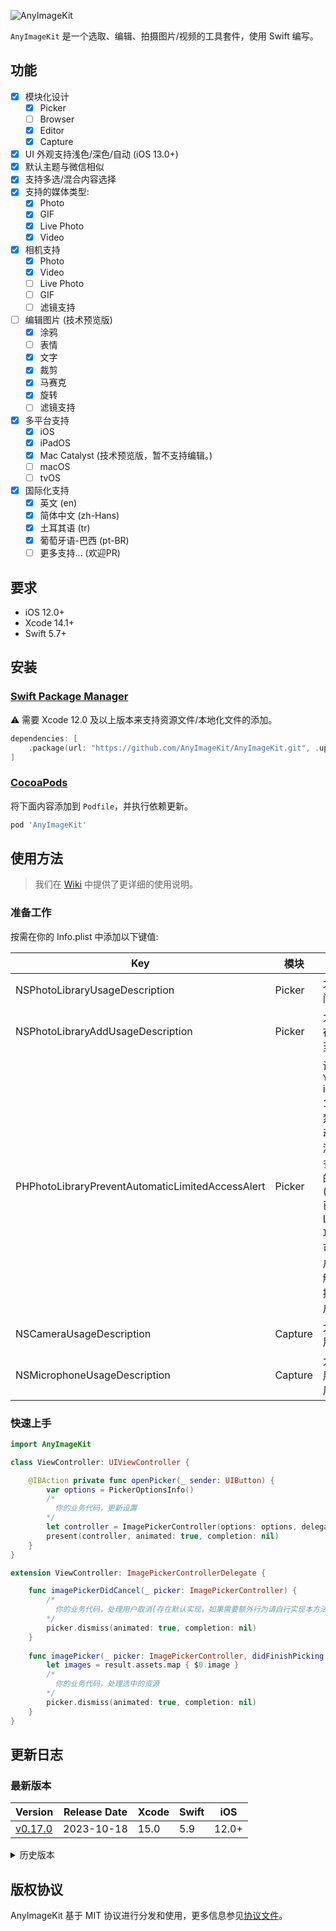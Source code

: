 ![AnyImageKit](https://github.com/AnyImageProject/AnyImageProject.github.io/raw/master/Resources/TitleMap@2x.png)

`AnyImageKit` 是一个选取、编辑、拍摄图片/视频的工具套件，使用 Swift 编写。

## 功能

- [x] 模块化设计
    - [x] Picker
    - [ ] Browser
    - [x] Editor
    - [x] Capture
- [x] UI 外观支持浅色/深色/自动 (iOS 13.0+)
- [x] 默认主题与微信相似
- [x] 支持多选/混合内容选择
- [x] 支持的媒体类型:
    - [x] Photo
    - [x] GIF
    - [x] Live Photo
    - [x] Video
- [x] 相机支持
    - [x] Photo
    - [x] Video
    - [ ] Live Photo
    - [ ] GIF
    - [ ] 滤镜支持
- [ ] 编辑图片 (技术预览版)
    - [x] 涂鸦
    - [ ] 表情
    - [x] 文字
    - [x] 裁剪
    - [x] 马赛克
    - [x] 旋转
    - [ ] 滤镜支持
- [x] 多平台支持
    - [x] iOS
    - [x] iPadOS
    - [x] Mac Catalyst (技术预览版，暂不支持编辑。)
    - [ ] macOS
    - [ ] tvOS
- [x] 国际化支持
    - [x] 英文 (en)
    - [x] 简体中文 (zh-Hans)
    - [x] 土耳其语 (tr)
    - [x] 葡萄牙语-巴西 (pt-BR)
    - [ ] 更多支持... (欢迎PR)

## 要求

- iOS 12.0+
- Xcode 14.1+
- Swift 5.7+

## 安装

### [Swift Package Manager](https://swift.org/package-manager/)

⚠️ 需要 Xcode 12.0 及以上版本来支持资源文件/本地化文件的添加。

```swift
dependencies: [
    .package(url: "https://github.com/AnyImageKit/AnyImageKit.git", .upToNextMajor(from: "0.15.1"))
]
```

### [CocoaPods](https://guides.cocoapods.org/using/using-cocoapods.html)

将下面内容添加到 `Podfile`，并执行依赖更新。

```ruby
pod 'AnyImageKit'
```

## 使用方法

> 我们在 [Wiki](https://github.com/AnyImageKit/AnyImageKit/wiki) 中提供了更详细的使用说明。

### 准备工作

按需在你的 Info.plist 中添加以下键值:

| Key | 模块 | 备注 |
| ----- | ----  | ---- |
| NSPhotoLibraryUsageDescription | Picker | 允许访问相册 |
| NSPhotoLibraryAddUsageDescription | Picker | 允许保存图片至相册 |
| PHPhotoLibraryPreventAutomaticLimitedAccessAlert | Picker | 设置为 `YES` iOS 14+ 以禁用自动弹出添加更多照片的弹框(Picker 已适配 Limited 功能，可由用户主动触发，提升用户体验)|
| NSCameraUsageDescription | Capture | 允许使用相机 |
| NSMicrophoneUsageDescription | Capture | 允许使用麦克风 |

### 快速上手

```swift
import AnyImageKit

class ViewController: UIViewController {

    @IBAction private func openPicker(_ sender: UIButton) {
        var options = PickerOptionsInfo()
        /*
          你的业务代码，更新设置
        */
        let controller = ImagePickerController(options: options, delegate: self)
        present(controller, animated: true, completion: nil)
    }
}

extension ViewController: ImagePickerControllerDelegate {

    func imagePickerDidCancel(_ picker: ImagePickerController) {
        /*
          你的业务代码，处理用户取消(存在默认实现，如果需要额外行为请自行实现本方法)
        */
        picker.dismiss(animated: true, completion: nil)
    }
    
    func imagePicker(_ picker: ImagePickerController, didFinishPicking result: PickerResult) {
        let images = result.assets.map { $0.image }
        /*
          你的业务代码，处理选中的资源
        */
        picker.dismiss(animated: true, completion: nil)
    }
}
```

## 更新日志

### 最新版本

| Version | Release Date | Xcode | Swift | iOS |
| ---- | ----  | ---- | ---- | ---- |
| [v0.17.0](https://github.com/AnyImageKit/AnyImageKit/blob/master/Documentation/RELEASE_NOTE_CN.md#0170) | 2023-10-18 | 15.0 | 5.9 | 12.0+ |


<details>
   <summary>历史版本</summary>  

| 版本 | 发布时间 | Xcode | Swift | iOS |
| ---- | ----  | ---- | ---- | ---- |
| [v0.16.0](https://github.com/AnyImageKit/AnyImageKit/blob/master/Documentation/RELEASE_NOTE_CN.md#0160) | 2023-05-09 | 14.3 | 5.8 | 12.0+ |
| [v0.15.1](https://github.com/AnyImageKit/AnyImageKit/blob/master/Documentation/RELEASE_NOTE_CN.md#0151) | 2022-12-15 | 14.1 | 5.7 | 12.0+ |
| [v0.15.0](https://github.com/AnyImageKit/AnyImageKit/blob/master/Documentation/RELEASE_NOTE_CN.md#0150) | 2022-11-11 | 14.1 | 5.7 | 12.0+ |
| [v0.14.6](https://github.com/AnyImageKit/AnyImageKit/blob/master/Documentation/RELEASE_NOTE_CN.md#0146) | 2022-07-06 | 13.4.1 | 5.6 | 13.0+ |
| [v0.14.5](https://github.com/AnyImageKit/AnyImageKit/blob/master/Documentation/RELEASE_NOTE_CN.md#0145) | 2022-07-05 | 13.4.1 | 5.6 | 13.0+ |
| [v0.14.4](https://github.com/AnyImageKit/AnyImageKit/blob/master/Documentation/RELEASE_NOTE_CN.md#0144) | 2022-04-06 | 13.3 | 5.5 | 12.0+ |
| [v0.14.3](https://github.com/AnyImageKit/AnyImageKit/blob/master/Documentation/RELEASE_NOTE_CN.md#0143) | 2021-12-28 | 13.2 | 5.5 | 12.0+ |
| [v0.14.2](https://github.com/AnyImageKit/AnyImageKit/blob/master/Documentation/RELEASE_NOTE_CN.md#0142) | 2021-12-16 | 13.2 | 5.5 | 12.0+ |
| [v0.14.1](https://github.com/AnyImageKit/AnyImageKit/blob/master/Documentation/RELEASE_NOTE_CN.md#0141) | 2021-11-23 | 13.1 | 5.5 | 12.0+ |
| [v0.14.0](https://github.com/AnyImageKit/AnyImageKit/blob/master/Documentation/RELEASE_NOTE_CN.md#0140) | 2021-11-22 | 13.1 | 5.5 | 12.0+ |
| [v0.13.5](https://github.com/AnyImageKit/AnyImageKit/blob/master/Documentation/RELEASE_NOTE_CN.md#0135) | 2021-10-15 | 13.0 | 5.5 | 12.0+ |
| [v0.13.4](https://github.com/AnyImageKit/AnyImageKit/blob/master/Documentation/RELEASE_NOTE_CN.md#0134) | 2021-09-23 | 13.0 | 5.5 | 12.0+ |
| [v0.13.3](https://github.com/AnyImageKit/AnyImageKit/blob/master/Documentation/RELEASE_NOTE_CN.md#0133) | 2021-08-09 | 12.5 | 5.4 | 10.0+ |
| [v0.13.2](https://github.com/AnyImageKit/AnyImageKit/blob/master/Documentation/RELEASE_NOTE_CN.md#0132) | 2021-06-30 | 12.5 | 5.4 | 10.0+ |
| [v0.13.1](https://github.com/AnyImageKit/AnyImageKit/blob/master/Documentation/RELEASE_NOTE_CN.md#0131) | 2021-06-01 | 12.5 | 5.4 | 10.0+ |
| [v0.13.0](https://github.com/AnyImageKit/AnyImageKit/blob/master/Documentation/RELEASE_NOTE_CN.md#0130) | 2021-02-08 | 12.4 | 5.3 | 10.0+ |
| [v0.12.0](https://github.com/AnyImageKit/AnyImageKit/blob/master/Documentation/RELEASE_NOTE_CN.md#0120) | 2020-12-30 | 12.2 | 5.3 | 10.0+ |
| [v0.11.0](https://github.com/AnyImageKit/AnyImageKit/blob/master/Documentation/RELEASE_NOTE_CN.md#0110) | 2020-12-18 | 12.2 | 5.3 | 10.0+ |
| [v0.10.0](https://github.com/AnyImageKit/AnyImageKit/blob/master/Documentation/RELEASE_NOTE_CN.md#0100) | 2020-11-03 | 12.1 | 5.3 | 10.0+ |
| [v0.9.0](https://github.com/AnyImageKit/AnyImageKit/blob/master/Documentation/RELEASE_NOTE_CN.md#090) | 2020-10-09 | 12.0 | 5.3 | 10.0+ |

</details>

## 版权协议

AnyImageKit 基于 MIT 协议进行分发和使用，更多信息参见[协议文件](./LICENSE)。
